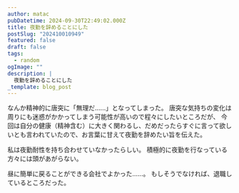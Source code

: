 ```yaml
---
author: matac
pubDatetime: 2024-09-30T22:49:02.000Z
title: 夜勤を辞めることにした
postSlug: "202410010949"
featured: false
draft: false
tags:
  - random
ogImage: ""
description: |
  夜勤を辞めることにした
_template: blog_post
---
```


なんか精神的に唐突に「無理だ......」となってしまった。
唐突な気持ちの変化は周りにも迷惑がかかってしまう可能性が高いので程々にしたいところだが、
今回は自分の健康（精神含む）に大きく関わるし、だめだったらすぐに言って欲しいとも言われていたので、お言葉に甘えて夜勤を辞めたい旨を伝えた。

私は夜勤耐性を持ち合わせていなかったらしい。
積極的に夜勤を行なっている方々には頭があがらない。

昼に簡単に戻ることができる会社でよかった......。
もしそうでなければ、退職しているところだった。
